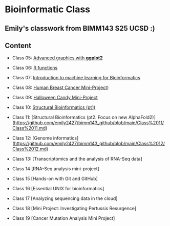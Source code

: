 # Bioinformatic Class
## Emily's classwork from BIMM143 S25 UCSD :)


## Content
- Class 05: [Advanced graphics with **ggplot2**](https://github.com/emily2427/bimm143_github/blob/main/class05/class5ggplot.md)

- Class 06: [R functions](https://github.com/emily2427/bimm143_github/blob/main/class06functions/class06.md)

- Class 07: [Introduction to machine learning for Bioinformatics](https://github.com/emily2427/bimm143_github/blob/main/class07/class07.md)

- Class 08: [Human Breast Cancer Mini-Project](https://github.com/emily2427/bimm143_github/blob/main/class08%20copy/Class%2008-%20Mini%20Project.md))

- Class 09: [Halloween Candy Mini-Project](https://github.com/emily2427/bimm143_github/blob/main/Class09/Class%2009-%20Halloween%20Mini%20Project%20.md)

- Class 10: [Structural Bioinformatics (pt1)](https://github.com/emily2427/bimm143_github/blob/main/Class%2010/Class%2010-%20Structural%20Bioinformatics.md)

- Class 11: [Structural Bioinformatics (pt2. Focus on new AlphaFold2)] (https://github.com/emily2427/bimm143_github/blob/main/Class%2011/Class%2011.md)

- Class 12: [Genome informatics] (https://github.com/emily2427/bimm143_github/blob/main/Class%2012/Class%2012.md)

- Class 13: [Transcriptomics and the analysis of RNA-Seq data]

- Class 14 [RNA-Seq analysis mini-project]

- Class 15 [Hands-on with Git and GitHub]

- Class 16 [Essential UNIX for bioinformatics]

- Class 17 [Analyzing sequencing data in the cloud]

- Class 18 [Mini Project: Investigating Pertussis Resurgence]

- Class 19 [Cancer Mutation Analysis Mini Project]
